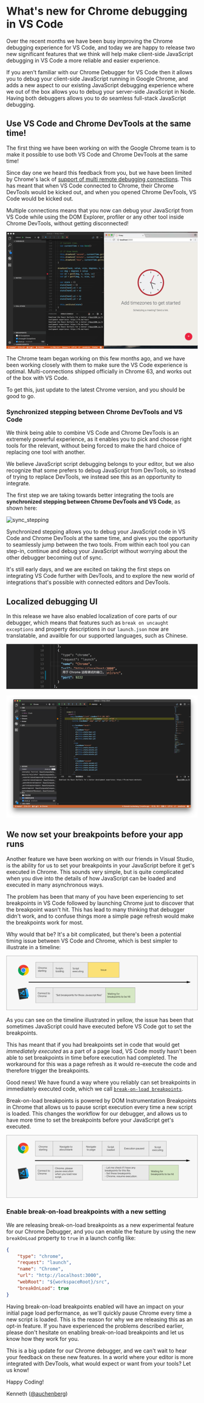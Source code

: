 # What's new for Chrome debugging in VS Code
Over the recent months we have been busy improving the Chrome debugging experience for VS Code, and today we are happy to release two new significant features that we think will help make client-side JavaScript debugging in VS Code a more reliable and easier experience.

If you aren't familiar with our Chrome Debugger for VS Code then it allows you to debug your client-side JavaScript running in Google Chrome, and adds a new aspect to our existing JavaScript debugging experience where we out of the box allows you to debug your server-side JavaScript in Node. Having both debuggers allows you to do seamless full-stack JavaScript debugging.

## Use VS Code and Chrome DevTools at the same time!
The first thing we have been working on with the Google Chrome team is to make it possible to use both VS Code and Chrome DevTools at the same time!

Since day one we heard this feedback from you, but we have been limited by Chrome's lack of [support of multi remote debugging connections](https://bugs.chromium.org/p/chromium/issues/detail?id=129539). This has meant that when VS Code connected to Chrome, their Chrome DevTools would be kicked out, and when you opened Chrome DevTools, VS Code would be kicked out.

Multiple connections means that you now can debug your JavaScript from VS Code while using the DOM Explorer, profiler or any other tool inside Chrome DevTools, without getting disconnected!

![chrome_code](code_chrome_devtools.gif)

The Chrome team began working on this few months ago, and we have been working closely with them to make sure the VS Code experience is optimal.
Multi-connections shipped officially in Chrome 63, and works out of the box with VS Code.

To get this, just update to the latest Chrome version, and you should be good to go.

### Synchronized stepping between Chrome DevTools and VS Code

We think being able to combine VS Code and Chrome DevTools is an extremely powerful experience, as it enables you to pick and choose right tools for the relevant, without being forced to make the hard choice of replacing one tool with another.

We believe JavaScript script debugging belongs to your editor, but we also recognize that some prefers to debug JavaScript from DevTools, so instead of trying to replace DevTools, we instead see this as an opportunity to integrate.

The first step we are taking towards better integrating the tools are **synchronized stepping between Chrome DevTools and VS Code**, as shown here:

![sync_stepping](sync_stepping.gif)

Synchronized stepping allows you to debug your JavaScript code in VS Code and Chrome DevTools at the same time, and gives you the opportunity to seamlessly jump between the two tools. From within each tool you can step-in, continue and debug your JavaScript without worrying about the other debugger becoming out of sync.

It's still early days, and we are excited on taking the first steps on integrating VS Code further with DevTools, and to explore the new world of integrations that's possible with connected editors and DevTools.

## Localized debugging UI
In this release we have also enabled localization of core parts of our debugger, which means that features such as `break on uncaught exceptions` and property descriptions in our `launch.json` now are translatable, and availble for our supported languages, such as Chinese.

![sync_stepping](locale1.png)

![sync_stepping](locale2.png)

## We now set your breakpoints before your app runs
Another feature we have been working on with our friends in Visual Studio, is the ability for us to set your breakpoints in your JavaScript  before it get's executed in Chrome. This sounds very simple, but is quite complicated when you dive into the details of how JavaScript can be loaded and executed in many asynchronous ways.

The problem has been that many of you have been experiencing to set breakpoints in VS Code followed by launching Chrome just to discover that the breakpoint wasn't hit. This has lead to many thinking that debugger didn't work, and to confuse things more a simple page refresh would make the breakpoints work for most.

Why would that be? It's a bit complicated, but there's been a potential timing issue between VS Code and Chrome, which is best simpler to illustrate in a timeline:

![](break_on_load_before.png)

As you can see on the timeline illustrated in yellow, the issue has been that sometimes JavaScript could have executed before VS Code got to set the breakpoints.

This has meant that if you had breakpoints set in code that would get *immediately executed* as a part of a page load, VS Code mostly hasn't been able to set breakpoints in time before execution had completed. The workaround for this was a page refresh as it would re-execute the code and therefore trigger the breakpoints.

Good news! We have found a way where you reliably can set breakpoints in immediately executed code, which we call [`break-on-load breakpoints`](https://github.com/Microsoft/vscode-chrome-debug/issues/445).

Break-on-load breakpoints is powered by DOM Instrumentation Breakpoints in Chrome that allows us to pause script execution every time a new script is loaded. This changes the workflow for our debugger, and allows us to have more time to set the breakpoints before your JavaScript get's executed.

![](break_on_load_after.png)

### Enable break-on-load breakpoints with a new setting

We are releasing break-on-load breakpoints as a new experimental feature for our Chrome Debugger, and you can enable the feature by using the new `breakOnLoad` property to `true` in a launch config like:

```json
{
    "type": "chrome",
    "request": "launch",
    "name": "Chrome",
    "url": "http://localhost:3000",
    "webRoot": "${workspaceRoot}/src",
    "breakOnLoad": true
}
```

Having break-on-load breakpoints enabled will have an impact on your initial page load performance, as we'll quickly pause Chrome every time a new script is loaded. This is the reason for why we are releasing this as an opt-in feature. If you have experienced the problems described earlier, please don't hesitate on enabling break-on-load breakpoints and let us know how they work for you.

This is a big update for our Chrome debugger, and we can't wait to hear your feedback on these new features. In a world where your editor is more integrated with DevTools, what would expect or want from your tools? Let us know!

Happy Coding!

Kenneth ([@auchenberg](https://twitter.com/auchenberg))
